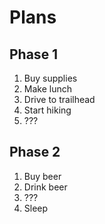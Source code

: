 # Plans

## Phase 1

1. Buy supplies
1. Make lunch
1. Drive to trailhead
1. Start hiking
1. ???

## Phase 2

1. Buy beer
1. Drink beer
1. ???
1. Sleep
